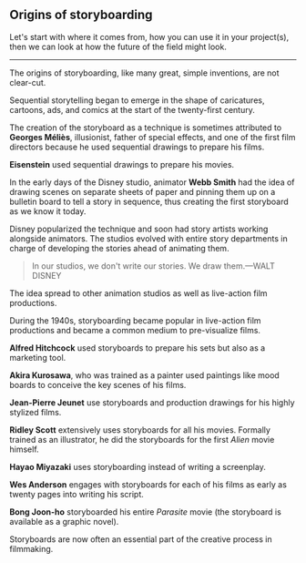 ## Origins of storyboarding

Let's start with where it comes from, how you can use it in your project(s), then we can look at how the future of the field might look.

***

The origins of storyboarding, like many great, simple inventions, are not clear-cut.

Sequential storytelling began to emerge in the shape of caricatures, cartoons, ads, and comics at the start of the twenty-first century.

The creation of the storyboard as a technique is sometimes attributed to **Georges Méliès**, illusionist, father of special effects, and one of the first film directors because he used sequential drawings to prepare his films. 

**Eisenstein** used sequential drawings to prepare his movies.

In the early days of the Disney studio, animator **Webb Smith** had the idea of drawing scenes on separate sheets of paper and pinning them up on a bulletin board to tell a story in sequence, thus creating the first storyboard as we know it today.
 
Disney popularized the technique and soon had story artists working alongside animators. The studios evolved with entire story departments in charge of developing the stories ahead of animating them.

> In our studios, we don't write our stories. We draw them.—WALT DISNEY


The idea spread to other animation studios as well as live-action film productions.


During the 1940s, storyboarding became popular in live-action film productions and became a common medium to pre-visualize films.

**Alfred Hitchcock** used storyboards to prepare his sets but also as a marketing tool.

**Akira Kurosawa**, who was trained as a painter used paintings like mood boards to conceive the key scenes of his films.

**Jean-Pierre Jeunet** use storyboards and production drawings for his highly stylized films.

**Ridley Scott** extensively uses storyboards for all his movies. Formally trained as an illustrator, he did the storyboards for the first *Alien* movie himself.

**Hayao Miyazaki** uses storyboarding instead of writing a screenplay.

**Wes Anderson** engages with storyboards for each of his films as early as twenty pages into writing his script.

**Bong Joon-ho** storyboarded his entire *Parasite* movie (the storyboard is available as a graphic novel).

Storyboards are now often an essential part of the creative process in filmmaking.
